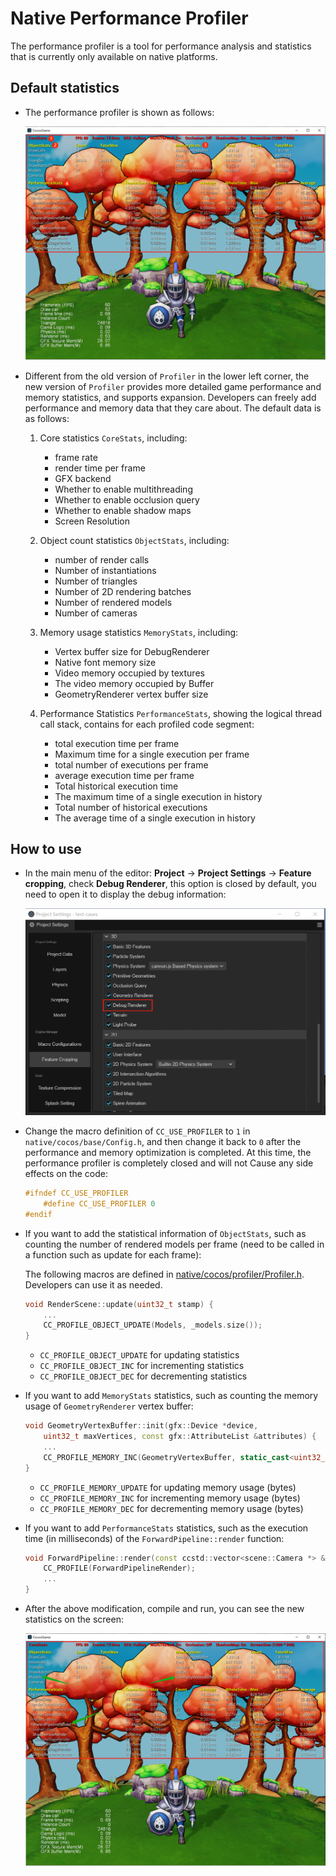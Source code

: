 # Native Performance Profiler

The performance profiler is a tool for performance analysis and statistics that is currently only available on native platforms.

## Default statistics

- The performance profiler is shown as follows:

  ![profiler](native-profiler/profiler.png)

- Different from the old version of `Profiler` in the lower left corner, the new version of `Profiler` provides more detailed game performance and memory statistics, and supports expansion. Developers can freely add performance and memory data that they care about. The default data is as follows:

  1. Core statistics `CoreStats`, including:
       - frame rate
       - render time per frame
       - GFX backend
       - Whether to enable multithreading
       - Whether to enable occlusion query
       - Whether to enable shadow maps
       - Screen Resolution

  2. Object count statistics `ObjectStats`, including:
       - number of render calls
       - Number of instantiations
       - Number of triangles
       - Number of 2D rendering batches
       - Number of rendered models
       - Number of cameras

  3. Memory usage statistics `MemoryStats`, including:
       - Vertex buffer size for DebugRenderer
       - Native font memory size
       - Video memory occupied by textures
       - The video memory occupied by Buffer
       - GeometryRenderer vertex buffer size

  4. Performance Statistics `PerformanceStats`, showing the logical thread call stack, contains for each profiled code segment:
       - total execution time per frame
       - Maximum time for a single execution per frame
       - total number of executions per frame
       - average execution time per frame
       - Total historical execution time
       - The maximum time of a single execution in history
       - Total number of historical executions
       - The average time of a single execution in history

## How to use

- In the main menu of the editor: **Project** -> **Project Settings** -> **Feature cropping**, check **Debug Renderer**, this option is closed by default, you need to open it to display the debug information:

  ![enable profiler](native-profiler/enable-profiler.png)

- Change the macro definition of `CC_USE_PROFILER` to `1` in `native/cocos/base/Config.h`, and then change it back to `0` after the performance and memory optimization is completed. At this time, the performance profiler is completely closed and will not Cause any side effects on the code:

    ```c++
    #ifndef CC_USE_PROFILER
        #define CC_USE_PROFILER 0
    #endif
    ```

- If you want to add the statistical information of `ObjectStats`, such as counting the number of rendered models per frame (need to be called in a function such as update for each frame):

  The following macros are defined in [native/cocos/profiler/Profiler.h](https://github.com/cocos/cocos-engine/blob/v3.7.0/native/cocos/profiler/Profiler.h). Developers can use it as needed.

  ```c++
  void RenderScene::update(uint32_t stamp) {
      ... 
      CC_PROFILE_OBJECT_UPDATE(Models, _models.size());
  }
  ```

    - `CC_PROFILE_OBJECT_UPDATE` for updating statistics
    - `CC_PROFILE_OBJECT_INC` for incrementing statistics
    - `CC_PROFILE_OBJECT_DEC` for decrementing statistics

- If you want to add `MemoryStats` statistics, such as counting the memory usage of `GeometryRenderer` vertex buffer:

    ```c++
    void GeometryVertexBuffer::init(gfx::Device *device, 
        uint32_t maxVertices, const gfx::AttributeList &attributes) {
        ...
        CC_PROFILE_MEMORY_INC(GeometryVertexBuffer, static_cast<uint32_t>(_maxVertices * sizeof(T)));
    }
    ```

    - `CC_PROFILE_MEMORY_UPDATE` for updating memory usage (bytes)
    - `CC_PROFILE_MEMORY_INC` for incrementing memory usage (bytes)
    - `CC_PROFILE_MEMORY_DEC` for decrementing memory usage (bytes)

- If you want to add `PerformanceStats` statistics, such as the execution time (in milliseconds) of the `ForwardPipeline::render` function:

    ```c++
    void ForwardPipeline::render(const ccstd::vector<scene::Camera *> &cameras) {
        CC_PROFILE(ForwardPipelineRender);
        ...
    }
    ```

- After the above modification, compile and run, you can see the new statistics on the screen:

  ![add-stats](native-profiler/add-stats.png)
